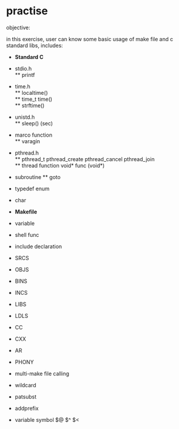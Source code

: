 # practise 

objective:

in this exercise, user can know some basic usage of make file and c standard libs, 
includes:  

* **Standard C**   
* stdio.h  
** printf  
* time.h  
** localtime()  
** time_t time()  
** strftime()  
* unistd.h  
** sleep() (sec)  
* marco function  
** varagin  
* pthread.h  
** pthread_t pthread_create pthread_cancel pthread_join  
** thread function void* func (void*)  
* subroutine 
** goto 
* typedef enum  
* char  



* **Makefile**   
* variable  
* shell func  
* include declaration  
* SRCS  
* OBJS  
* BINS  
* INCS  
* LIBS  
* LDLS  
* CC  
* CXX  
* AR  
* PHONY  
* multi-make file calling  
* wildcard  
* patsubst  
* addprefix  
* variable symbol $@ $^ $< 
